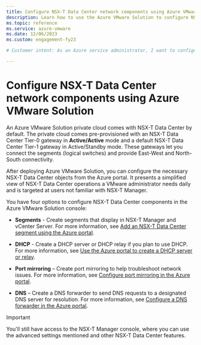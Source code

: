 ```yaml
---
title: Configure NSX-T Data Center network components using Azure VMware Solution 
description: Learn how to use the Azure VMware Solution to configure NSX-T Data Center network segments.
ms.topic: reference
ms.service: azure-vmware
ms.date: 12/06/2023
ms.custom: engagement-fy23

# Customer intent: As an Azure service administrator, I want to configure NSX-T Data Center network components using a simplified view of NSX-T Data Center operations a VMware administrator needs daily. The simplified view is targeted at users unfamiliar with NSX-T Manager.

---
```


# Configure NSX-T Data Center network components using Azure VMware Solution

An Azure VMware Solution private cloud comes with NSX-T Data Center by default. The private cloud comes pre-provisioned with an NSX-T Data Center Tier-0 gateway in **Active/Active** mode and a default NSX-T Data Center Tier-1 gateway in Active/Standby mode.  These gateways let you connect the segments (logical switches) and provide East-West and North-South connectivity. 

After deploying Azure VMware Solution, you can configure the necessary NSX-T Data Center objects from the Azure portal.  It presents a simplified view of NSX-T Data Center operations a VMware administrator needs daily and is targeted at users not familiar with NSX-T Manager.  

You have four options to configure NSX-T Data Center components in the Azure VMware Solution console:

- **Segments** - Create segments that display in NSX-T Manager and vCenter Server. For more information, see [Add an NSX-T Data Center segment using the Azure portal](tutorial-nsx-t-network-segment.md#use-azure-portal-to-add-an-nsx-t-data-center-network-segment).

- **DHCP** - Create a DHCP server or DHCP relay if you plan to use DHCP.  For more information, see [Use the Azure portal to create a DHCP server or relay](configure-dhcp-azure-vmware-solution.md#use-the-azure-portal-to-create-a-dhcp-server-or-relay).

- **Port mirroring** – Create port mirroring to help troubleshoot network issues. For more information, see [Configure port mirroring in the Azure portal](configure-port-mirroring-azure-vmware-solution.md).

- **DNS** – Create a DNS forwarder to send DNS requests to a designated DNS server for resolution.  For more information, see [Configure a DNS forwarder in the Azure portal](configure-dns-azure-vmware-solution.md).

>[!IMPORTANT]
>You'll still have access to the NSX-T Manager console, where you can use the advanced settings mentioned and other NSX-T Data Center features. 

